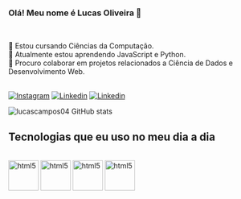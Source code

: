 ### Olá! Meu nome é Lucas Oliveira 👋 <br>
<br>

👀 Estou cursando Ciências da Computação. <br>
🌱 Atualmente estou aprendendo JavaScript e Python. <br>
💞️ Procuro colaborar em projetos relacionados a Ciência de Dados e Desenvolvimento Web. <br> <br>

[![Instagram](https://img.shields.io/badge/Instagram-E4405F?style=for-the-badge&logo=instagram&logoColor=white)](https://www.instagram.com/lucasoliveira.04_/)
[![Linkedin](https://img.shields.io/badge/LinkedIn-0077B5?style=for-the-badge&logo=linkedin&logoColor=white)](linkedin.com/in/lucas-oliveira-08334a264) 
[![Linkedin](https://img.shields.io/badge/Gmail-D14836?style=for-the-badge&logo=gmail&logoColor=white)](camposdlucasoli@gmail.com)

![lucascampos04 GitHub stats](https://github-readme-stats.vercel.app/api?username=lucascampos04&show_icons=true&theme=onedark)

## Tecnologias que eu uso no meu dia a dia

<div style="display: inline-block"><br/>
    <img align='center' alt='html5' src="https://cdn.jsdelivr.net/gh/devicons/devicon/icons/html5/html5-original.svg" width=60, height=60>
    <img align='center' alt='html5' src="https://cdn.jsdelivr.net/gh/devicons/devicon/icons/css3/css3-original.svg" width=60, height=60>
    <img align='center' alt='html5' src="https://cdn.jsdelivr.net/gh/devicons/devicon/icons/javascript/javascript-original.svg" width=60, height=60>
    <img align='center' alt='html5' src="https://cdn.jsdelivr.net/gh/devicons/devicon/icons/python/python-original-wordmark.svg" width=60, height=60>
         


</div>
<br>
